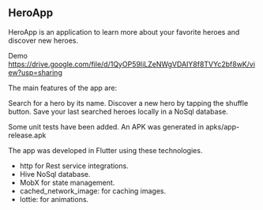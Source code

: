 ## HeroApp

HeroApp is an application to learn more about your favorite heroes and discover new heroes.

Demo
https://drive.google.com/file/d/1QyOP59IiLZeNWgVDAIY8f8TVYc2bf8wK/view?usp=sharing

The main features of the app are:

Search for a hero by its name.
Discover a new hero by tapping the shuffle button.
Save your last searched heroes locally in a NoSql database.

Some unit tests have been added.
An APK was generated in apks/app-release.apk

The app was developed in Flutter using these technologies. 
- http for Rest service integrations. 
- Hive NoSql database. 
- MobX for state management. 
- cached_network_image: for caching images.
- lottie: for animations. 


